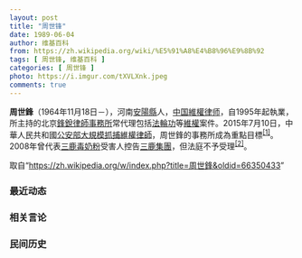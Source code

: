 ```yaml
---
layout: post
title: "周世锋"
date: 1989-06-04
author: 维基百科
from: https://zh.wikipedia.org/wiki/%E5%91%A8%E4%B8%96%E9%8B%92
tags: [ 周世锋, 维基百科 ]
categories: [ 周世锋 ]
photo: https://i.imgur.com/tXVLXnk.jpeg
comments: true
---
```

<div class="mw-parser-output">
<p><b>周世鋒</b>（1964年11月18日<span class="useeditintro" title="Template:BLP editintro">－</span>），河南<a href="/wiki/%E5%AE%89%E9%98%B3%E5%8E%BF" title="安阳县">安陽縣</a>人，<a href="/wiki/%E4%B8%AD%E5%8D%8E%E4%BA%BA%E6%B0%91%E5%85%B1%E5%92%8C%E5%9B%BD" title="中华人民共和国">中国</a><a href="/wiki/%E7%B6%AD%E6%AC%8A%E5%BE%8B%E5%B8%AB" class="mw-redirect" title="維權律師">維權律师</a>，自1995年起執業，所主持的北京<a href="/wiki/%E9%94%8B%E9%94%90%E5%BE%8B%E5%B8%88%E4%BA%8B%E5%8A%A1%E6%89%80" title="锋锐律师事务所">鋒銳律師事務所</a>常代理包括<a href="/wiki/%E6%B3%95%E8%BC%AA%E5%8A%9F" class="mw-redirect" title="法輪功">法輪功</a>等<a href="/wiki/%E7%B6%AD%E6%AC%8A" class="mw-redirect" title="維權">維權</a>案件。2015年7月10日，中華人民共和國<a href="/wiki/%E5%85%AC%E5%AE%89%E9%83%A8" class="mw-disambig" title="公安部">公安部</a><a href="/wiki/%E4%B8%AD%E5%9C%8B710%E3%80%8C%E7%B6%AD%E6%AC%8A%E5%BE%8B%E5%B8%AB%E3%80%8D%E5%A4%A7%E6%8A%93%E6%8D%95%E4%BA%8B%E4%BB%B6" class="mw-redirect" title="中國710「維權律師」大抓捕事件">大規模抓捕維權律師</a>，周世鋒的事務所成為重點目標<sup id="cite_ref-BBC0711_1-0" class="reference"><a href="#cite_note-BBC0711-1">[1]</a></sup>。2008年曾代表<a href="/wiki/2008%E5%B9%B4%E4%B8%AD%E5%9B%BD%E5%A5%B6%E5%88%B6%E5%93%81%E6%B1%A1%E6%9F%93%E4%BA%8B%E4%BB%B6" title="2008年中国奶制品污染事件">三鹿毒奶粉</a>受害人控告<a href="/wiki/%E4%B8%89%E9%B9%BF%E9%9B%86%E5%9B%A2" title="三鹿集团">三鹿集團</a>，但法庭不予受理<sup id="cite_ref-2" class="reference"><a href="#cite_note-2">[2]</a></sup>。
</p>
</div><noscript><img src="//zh.wikipedia.org/wiki/Special:CentralAutoLogin/start?type=1x1" alt="" title="" width="1" height="1" style="border: none; position: absolute;"></noscript>
<div class="printfooter">取自“<a dir="ltr" href="https://zh.wikipedia.org/w/index.php?title=周世鋒&amp;oldid=66350433">https://zh.wikipedia.org/w/index.php?title=周世鋒&amp;oldid=66350433</a>”</div><div id="recent-news"><h3>最近动态</h3><ul></ul></div><div id="open-opinion"><h3>相关言论</h3><ul></ul></div><div id="mjls-record"><h3>民间历史</h3><ul></ul></div>